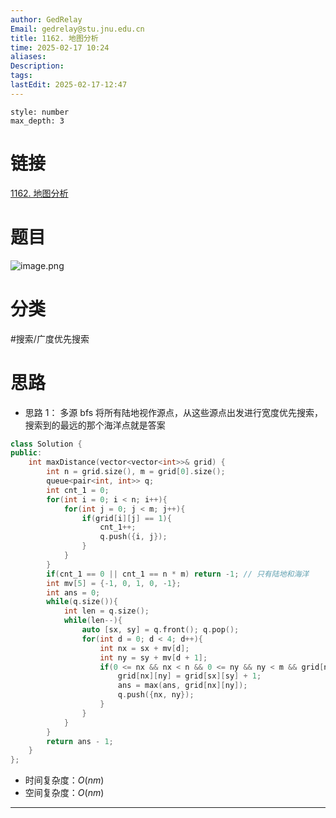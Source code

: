 ```yaml
---
author: GedRelay
Email: gedrelay@stu.jnu.edu.cn
title: 1162. 地图分析
time: 2025-02-17 10:24
aliases: 
Description: 
tags: 
lastEdit: 2025-02-17-12:47
---
```


```toc
style: number
max_depth: 3
```

# 链接
[1162. 地图分析](https://leetcode.cn/problems/as-far-from-land-as-possible/) 

# 题目
![image.png](https://ged-pic-bed.oss-cn-guangzhou.aliyuncs.com/img/202502171024616.png)


# 分类
#搜索/广度优先搜索 

# 思路
- 思路 1：
多源 bfs
将所有陆地视作源点，从这些源点出发进行宽度优先搜索，搜索到的最远的那个海洋点就是答案

```cpp
class Solution {
public:
    int maxDistance(vector<vector<int>>& grid) {
        int n = grid.size(), m = grid[0].size();
        queue<pair<int, int>> q;
        int cnt_1 = 0;
        for(int i = 0; i < n; i++){
            for(int j = 0; j < m; j++){
                if(grid[i][j] == 1){
                    cnt_1++;
                    q.push({i, j});
                }
            }
        }
        if(cnt_1 == 0 || cnt_1 == n * m) return -1; // 只有陆地和海洋
        int mv[5] = {-1, 0, 1, 0, -1};
        int ans = 0;
        while(q.size()){
            int len = q.size();
            while(len--){
                auto [sx, sy] = q.front(); q.pop();
                for(int d = 0; d < 4; d++){
                    int nx = sx + mv[d];
                    int ny = sy + mv[d + 1];
                    if(0 <= nx && nx < n && 0 <= ny && ny < m && grid[nx][ny] == 0){
                        grid[nx][ny] = grid[sx][sy] + 1;
                        ans = max(ans, grid[nx][ny]);
                        q.push({nx, ny});
                    }
                }
            }
        }
        return ans - 1;
    }
};
```


- 时间复杂度：${O\left( nm \right)  }$ 
- 空间复杂度：${O\left( nm \right)  }$ 


---

